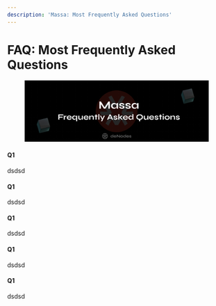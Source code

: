 ```yaml
---
description: 'Massa: Most Frequently Asked Questions'
---
```


# FAQ: Most Frequently Asked Questions

<figure><img src="../.gitbook/assets/Massa FAQ.png" alt=""><figcaption></figcaption></figure>

#### Q1

dsdsd

#### Q1

dsdsd

#### Q1

dsdsd

#### Q1

dsdsd

#### Q1

dsdsd
